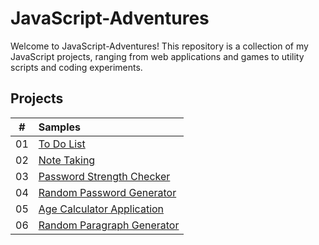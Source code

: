 # JavaScript-Adventures
Welcome to JavaScript-Adventures! This repository is a collection of my JavaScript projects, ranging from web applications and games to utility scripts and coding experiments. 


## Projects

|  #  | Samples                                                                                                                      |
| :-: | :--------------------------------------------------------------------------------------------------------------------------- |
| 01  | [To Do List](https://github.com/Linen220/JavaScript-Adventures/tree/main/To-Do-List-App)                                     |
| 02  | [Note Taking](https://github.com/Linen220/JavaScript-Adventures/tree/main/Note-Taking-App)                                   |
| 03  | [Password Strength Checker](https://github.com/Linen220/JavaScript-Adventures/tree/main/Password-Strength-Checker)           |
| 04  | [Random Password Generator](https://github.com/Linen220/JavaScript-Adventures/tree/main/Random-Password-Generator)           |
| 05  | [Age Calculator Application](https://github.com/Linen220/JavaScript-Adventures/tree/main/Age-Calculator-App)                 |
| 06  | [Random Paragraph Generator](https://github.com/Linen220/JavaScript-Adventures/tree/main/Random-Paragraph-Generator)         |
